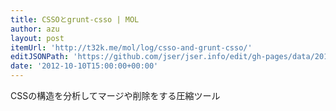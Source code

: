 ```yaml
---
title: CSSOとgrunt-csso | MOL
author: azu
layout: post
itemUrl: 'http://t32k.me/mol/log/csso-and-grunt-csso/'
editJSONPath: 'https://github.com/jser/jser.info/edit/gh-pages/data/2012/10/index.json'
date: '2012-10-10T15:00:00+00:00'
---
```

CSSの構造を分析してマージや削除をする圧縮ツール
